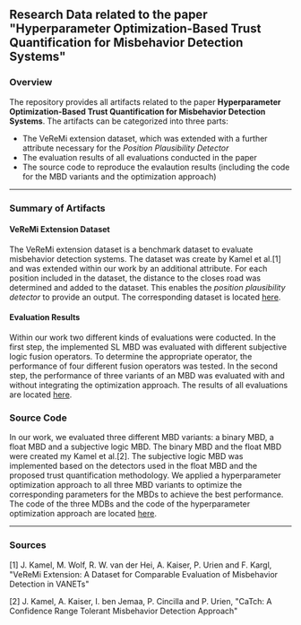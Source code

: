 ## Research Data related to the paper "Hyperparameter Optimization-Based Trust Quantification for Misbehavior Detection Systems"

### Overview

The repository provides all artifacts related to the paper **Hyperparameter Optimization-Based Trust Quantification for Misbehavior Detection Systems**. The artifacts can be categorized into three parts:

- The VeReMi extension dataset, which was extended with a further attribute necessary for the *Position Plausibility Detector*
- The evaluation results of all evaluations conducted in the paper
- The source code to reproduce the evalaution results (including the code for the MBD variants and the optimization approach)

---

### Summary of Artifacts

#### VeReMi Extension Dataset

The VeReMi extension dataset is a benchmark dataset to evaluate misbehavior detection systems. The dataset was create by Kamel et al.[1] and was extended within our work by an additional attribute. For each position included in the dataset, the distance to the closes road was determined and added to the dataset. This enables the *position plausibility detector* to provide an output. The corresponding dataset is located [here](https://cloudstore.uni-ulm.de/s/9JKabACB5932MTf?dir=/VeReMi_Extension_Dataset).

#### Evaluation Results

Within our work two different kinds of evaluations were coducted. In the first step, the implemented SL MBD was evaluated with different subjective logic fusion operators. To determine the appropriate operator, the performance of four different fusion operators was tested. In the second step, the performance of three variants of an MBD was evaluated with and without integrating the optimization approach. The results of all evaluations are located [here](https://cloudstore.uni-ulm.de/s/9JKabACB5932MTf?dir=/Evaluation_Results).

### Source Code

In our work, we evaluated three different MBD variants: a binary MBD, a float MBD and a subjective logic MBD. The binary MBD and the float MBD were created my Kamel et al.[2]. The subjective logic MBD was implemented based on the detectors used in the float MBD and the proposed trust quantification methodology. We applied a hyperparameter optimization approach to all three MBD variants to optimize the corresponding parameters for the MBDs to achieve the best performance. The code of the three MDBs and the code of the hyperparameter optimization approach are located [here](https://cloudstore.uni-ulm.de/s/9JKabACB5932MTf?dir=/Source_Code_Evaluation).

---

### Sources

[1] J. Kamel, M. Wolf, R. W. van der Hei, A. Kaiser, P. Urien and F. Kargl, "VeReMi Extension: A Dataset for Comparable Evaluation of Misbehavior Detection in VANETs"

[2] J. Kamel, A. Kaiser, I. ben Jemaa, P. Cincilla and P. Urien, "CaTch: A Confidence Range Tolerant Misbehavior Detection Approach"